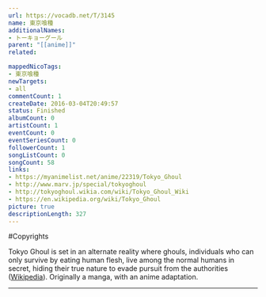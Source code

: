 ```yaml
---
url: https://vocadb.net/T/3145
name: 東京喰種
additionalNames: 
- トーキョーグール
parent: "[[anime]]"
related:

mappedNicoTags:
- 東京喰種
newTargets:
- all
commentCount: 1
createDate: 2016-03-04T20:49:57
status: Finished
albumCount: 0
artistCount: 1
eventCount: 0
eventSeriesCount: 0
followerCount: 1
songListCount: 0
songCount: 58
links: 
- https://myanimelist.net/anime/22319/Tokyo_Ghoul
- http://www.marv.jp/special/tokyoghoul
- http://tokyoghoul.wikia.com/wiki/Tokyo_Ghoul_Wiki
- https://en.wikipedia.org/wiki/Tokyo_Ghoul
picture: true
descriptionLength: 327
---
```


#Copyrights

Tokyo Ghoul is set in an alternate reality where ghouls, individuals who can only survive by eating human flesh, live among the normal humans in secret, hiding their true nature to evade pursuit from the authorities ([Wikipedia](https://en.wikipedia.org/wiki/Tokyo_Ghoul#Setting)). Originally a manga, with an anime adaptation.

---

